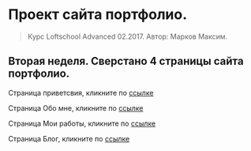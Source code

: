 # Проект сайта портфолио. 

> Курс Loftschool Advanced 02.2017. Автор: Марков Максим.

## Вторая неделя. Сверстано 4 страницы сайта портфолио.

Страница приветсвия, кликните по <a href="http://webgips.tmweb.ru/" target="_blank">ссылке</a>

Страница Обо мне, кликните по [ссылке](http://webgips.tmweb.ru/about.html)

Страница Мои работы, кликните по [ссылке](http://webgips.tmweb.ru/works.html)

Страница Блог, кликните по [ссылке](http://webgips.tmweb.ru/blog.html)

